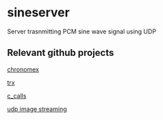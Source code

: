 # sineserver
Server trasnmitting PCM sine wave signal using UDP

## Relevant github projects

[chronomex][7b2871d7]

  [7b2871d7]: https://github.com/chronomex/audionet "chronomex"

[trx][78865759]

  [78865759]: https://github.com/JDat/trx "trx"

[c_calls][812df758]

  [812df758]: https://github.com/fmorenopino/c_calls "c_calls"

[udp image streaming][b7308d0a]

  [b7308d0a]: https://github.com/chenxiaoqino/udp-image-streaming "udp image streaming"
